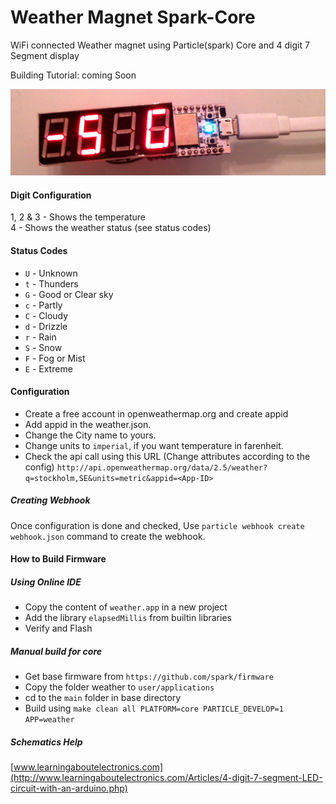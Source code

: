 Weather Magnet Spark-Core
=========================
WiFi connected Weather magnet using Particle(spark) Core
and 4 digit 7 Segment display

Building Tutorial: coming Soon

![Digit Config](https://github.com/zandegran/Weather_Magnet-SparkCore/raw/master/blob/magnet.JPG)<br/>
#### Digit Configuration
1, 2 & 3 	- 	Shows the temperature<br/>
4		- 	Shows the weather status (see status codes)<br/>
#### Status Codes
* `U`	-	Unknown
* `t`	-	Thunders
* `G`	-	Good or Clear sky
* `c`	-	Partly 
* `C`	-	Cloudy
* `d`	-	Drizzle
* `r`	-	Rain
* `S`	-	Snow
* `F`	-	Fog or Mist
* `E`	-	Extreme


#### Configuration
* Create a free account in openweathermap.org and create appid
* Add appid in the weather.json.
* Change the City name to yours.
* Change units to `imperial`, if you want temperature in farenheit.
* Check the api call using this URL (Change attributes according to the config)
`http://api.openweathermap.org/data/2.5/weather?q=stockholm,SE&units=metric&appid=<App-ID>`

##### Creating Webhook
Once configuration is done and checked, Use `particle webhook create webhook.json` command to create the webhook.

#### How to Build Firmware
##### Using Online IDE
* Copy the content of `weather.app` in a new project
* Add the library `elapsedMillis` from builtin libraries
* Verify and Flash 

##### Manual build for core
* Get base firmware from `https://github.com/spark/firmware`
* Copy the folder weather to `user/applications`
* cd to the `main` folder in base directory
* Build using `make clean all PLATFORM=core PARTICLE_DEVELOP=1 APP=weather`

##### Schematics Help
[www.learningaboutelectronics.com](http://www.learningaboutelectronics.com/Articles/4-digit-7-segment-LED-circuit-with-an-arduino.php)
